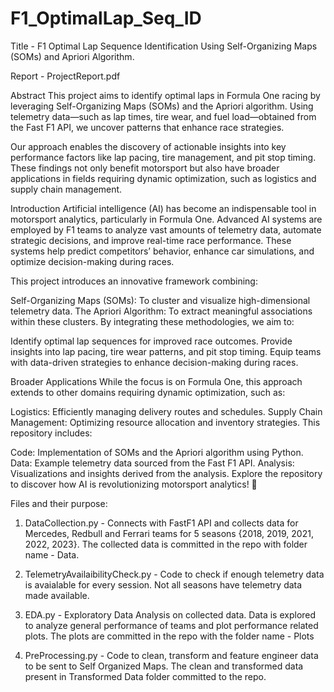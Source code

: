 # F1_OptimalLap_Seq_ID
Title - F1 Optimal Lap Sequence Identification Using Self-Organizing Maps (SOMs) and Apriori Algorithm.

Report - ProjectReport.pdf

Abstract
This project aims to identify optimal laps in Formula One racing by leveraging Self-Organizing Maps (SOMs) and the Apriori algorithm. Using telemetry data—such as lap times, tire wear, and fuel load—obtained from the Fast F1 API, we uncover patterns that enhance race strategies.

Our approach enables the discovery of actionable insights into key performance factors like lap pacing, tire management, and pit stop timing. These findings not only benefit motorsport but also have broader applications in fields requiring dynamic optimization, such as logistics and supply chain management.

Introduction
Artificial intelligence (AI) has become an indispensable tool in motorsport analytics, particularly in Formula One. Advanced AI systems are employed by F1 teams to analyze vast amounts of telemetry data, automate strategic decisions, and improve real-time race performance. These systems help predict competitors’ behavior, enhance car simulations, and optimize decision-making during races.

This project introduces an innovative framework combining:

Self-Organizing Maps (SOMs): To cluster and visualize high-dimensional telemetry data.
The Apriori Algorithm: To extract meaningful associations within these clusters.
By integrating these methodologies, we aim to:

Identify optimal lap sequences for improved race outcomes.
Provide insights into lap pacing, tire wear patterns, and pit stop timing.
Equip teams with data-driven strategies to enhance decision-making during races.

Broader Applications
While the focus is on Formula One, this approach extends to other domains requiring dynamic optimization, such as:

Logistics: Efficiently managing delivery routes and schedules.
Supply Chain Management: Optimizing resource allocation and inventory strategies.
This repository includes:

Code: Implementation of SOMs and the Apriori algorithm using Python.
Data: Example telemetry data sourced from the Fast F1 API.
Analysis: Visualizations and insights derived from the analysis.
Explore the repository to discover how AI is revolutionizing motorsport analytics! 🚀


Files and their purpose:
1. DataCollection.py - Connects with FastF1 API and collects data for Mercedes, Redbull and Ferrari teams for 5 seasons {2018, 2019, 2021, 2022, 2023}. The collected data is committed in the repo with folder name - Data.

2. TelemetryAvailaibilityCheck.py - Code to check if enough telemetry data is avaialable for every session. Not all seasons have telemetry data made available.

3. EDA.py - Exploratory Data Analysis on collected data. Data is explored to analyze general performance of teams and plot performance related plots. The plots are committed in the repo with the folder name - Plots

4. PreProcessing.py - Code to clean, transform and feature engineer data to be sent to Self Organized Maps. The clean and transformed data present in Transformed Data folder committed to the repo.